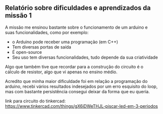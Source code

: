 Relatório sobre dificuldades e aprendizados da missão 1
---

A missão me ensinou bastante sobre o funcionamento de um arduino e suas funcionalidades, como por exemplo:

* o Arduino pode receber uma programação (em C++)
* Tem diversas portas de saída
* É open-source
* Seu uso tem diversas funcionalidades, tudo depende da sua criatividade

Algo que também tive que recordar para a construção do circuito é o cálculo de resistor, algo que vi apenas no ensino médio.

Acredito que minha maior dificuldade foi em relação a programação do arduino, recebi vários resultados indesejados por um erro esquisito do loop, mas com bastante persistência consegui deixar da forma que eu queria.

link para circuito do tinkercad: https://www.tinkercad.com/things/gX6iDWeTHJL-piscar-led-em-3-periodos